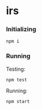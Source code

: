 # irs



### Initializing

```
npm i
```


### Running

Testing:
```
npm test
```

Running:
```
npm start
```